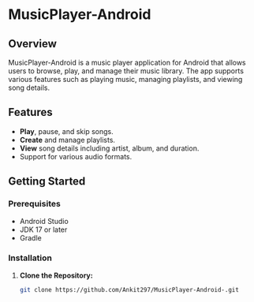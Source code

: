 # MusicPlayer-Android

## Overview

MusicPlayer-Android is a music player application for Android that allows users to browse, play, and manage their music library. The app supports various features such as playing music, managing playlists, and viewing song details.

## Features

- **Play**, pause, and skip songs.
- **Create** and manage playlists.
- **View** song details including artist, album, and duration.
- Support for various audio formats.


## Getting Started

### Prerequisites

- Android Studio
- JDK 17 or later
- Gradle

### Installation

1. **Clone the Repository:**

   ```bash
   git clone https://github.com/Ankit297/MusicPlayer-Android-.git
